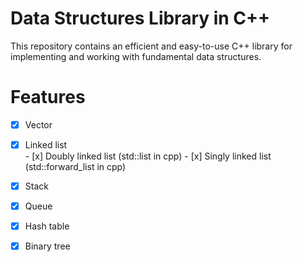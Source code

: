 # Data Structures Library in C++
This repository contains an efficient and easy-to-use C++ library for implementing and working with fundamental data structures.

# Features
 - [x] Vector
 - [x] Linked list  
        - [x] Doubly linked list (std::list in cpp)
        - [x] Singly linked list (std::forward_list in cpp)
 - [x] Stack
 - [x] Queue
 - [x] Hash table
 - [x] Binary tree

